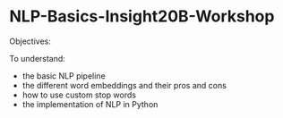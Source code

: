 # NLP-Basics-Insight20B-Workshop

Objectives: 

To understand: 
*   the basic NLP pipeline
*   the different word embeddings and their pros and cons 
*   how to use custom stop words
*   the implementation of NLP in Python 
